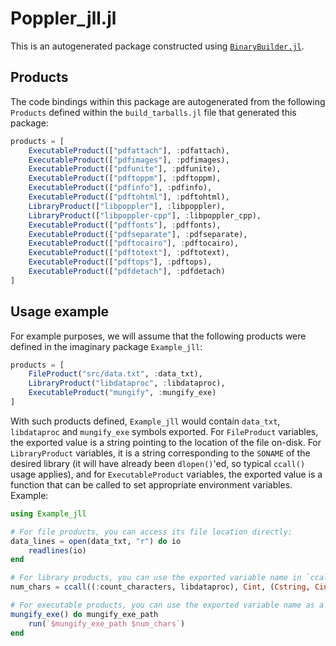 # Poppler_jll.jl

This is an autogenerated package constructed using [`BinaryBuilder.jl`](https://github.com/JuliaPackaging/BinaryBuilder.jl).

## Products

The code bindings within this package are autogenerated from the following `Products` defined within the `build_tarballs.jl` file that generated this package:

```julia
products = [
    ExecutableProduct(["pdfattach"], :pdfattach),
    ExecutableProduct(["pdfimages"], :pdfimages),
    ExecutableProduct(["pdfunite"], :pdfunite),
    ExecutableProduct(["pdftoppm"], :pdftoppm),
    ExecutableProduct(["pdfinfo"], :pdfinfo),
    ExecutableProduct(["pdftohtml"], :pdftohtml),
    LibraryProduct(["libpoppler"], :libpoppler),
    LibraryProduct(["libpoppler-cpp"], :libpoppler_cpp),
    ExecutableProduct(["pdffonts"], :pdffonts),
    ExecutableProduct(["pdfseparate"], :pdfseparate),
    ExecutableProduct(["pdftocairo"], :pdftocairo),
    ExecutableProduct(["pdftotext"], :pdftotext),
    ExecutableProduct(["pdftops"], :pdftops),
    ExecutableProduct(["pdfdetach"], :pdfdetach)
]
```

## Usage example

For example purposes, we will assume that the following products were defined in the imaginary package `Example_jll`:

```julia
products = [
    FileProduct("src/data.txt", :data_txt),
    LibraryProduct("libdataproc", :libdataproc),
    ExecutableProduct("mungify", :mungify_exe)
]
```

With such products defined, `Example_jll` would contain `data_txt`, `libdataproc` and `mungify_exe` symbols exported. For `FileProduct` variables, the exported value is a string pointing to the location of the file on-disk.  For `LibraryProduct` variables, it is a string corresponding to the `SONAME` of the desired library (it will have already been `dlopen()`'ed, so typical `ccall()` usage applies), and for `ExecutableProduct` variables, the exported value is a function that can be called to set appropriate environment variables.  Example:

```julia
using Example_jll

# For file products, you can access its file location directly:
data_lines = open(data_txt, "r") do io
    readlines(io)
end

# For library products, you can use the exported variable name in `ccall()` invocations directly
num_chars = ccall((:count_characters, libdataproc), Cint, (Cstring, Cint), data_lines[1], length(data_lines[1]))

# For executable products, you can use the exported variable name as a function that you can call
mungify_exe() do mungify_exe_path
    run(`$mungify_exe_path $num_chars`)
end
```
